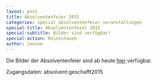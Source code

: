```yaml
---
layout: post
title: Absolventenfeier 2015
categories: special absolventenfeier veranstaltungen
special-title: Absolventenfeier 2015
special-subtitle: Bilder sind verfügbar!
special-action: Reinschauen
author: Janine
---
```


Die Bilder der Absolventenfeier sind ab heute [hier](https://absolventenfeier.pep-dortmund.org/media/) verfügbar.

Zugangsdaten: absolvent:geschafft2015